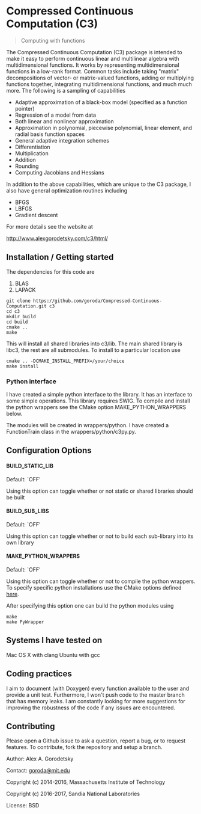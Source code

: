 # Compressed Continuous Computation (C3)
> Computing with functions

The Compressed Continuous Computation (C3) package is intended to make it easy to perform continuous linear and multilinear algebra with multidimensional functions. It works by representing multidimensional functions in a low-rank format. Common tasks include taking "matrix" decompositions of vector- or matrix-valued functions, adding or multiplying functions together, integrating multidimensional functions, and much much more. The following is a sampling of capabilities
* Adaptive approximation of a black-box model (specified as a function pointer)
* Regression of a model from data
* Both linear and nonlinear approximation 
* Approximation in polynomial, piecewise polynomial, linear element, and radial basis function spaces
* General adaptive integration schemes 
* Differentiation
* Multiplication 
* Addition
* Rounding 
* Computing Jacobians and Hessians

In addition to the above capabilities, which are unique to the C3 package, I also have general optimization routines including
* BFGS
* LBFGS
* Gradient descent


For more details see the website at 

http://www.alexgorodetsky.com/c3/html/


## Installation / Getting started

The dependencies for this code are
   1) BLAS
   2) LAPACK

```
git clone https://github.com/goroda/Compressed-Continuous-Computation.git c3
cd c3
mkdir build
cd build
cmake ..
make
```

This will install all shared libraries into c3/lib. The main shared library is libc3, the rest are all submodules. To install to a particular location use

```
cmake .. -DCMAKE_INSTALL_PREFIX=/your/choice
make install
```

### Python interface

I have created a simple python interface to the library. It has an interface to some simple operations. This library requires SWIG. To compile and install the python wrappers see the CMake option MAKE_PYTHON_WRAPPERS below.

The modules will be created in wrappers/python. I have created a FunctionTrain class in the wrappers/python/c3py.py.

## Configuration Options

#### BUILD_STATIC_LIB
Default: `OFF'

Using this option can toggle whether or not static or shared libraries should be built

#### BUILD_SUB_LIBS
Default: `OFF'

Using this option can toggle whether or not to build each sub-library into its own library

#### MAKE_PYTHON_WRAPPERS
Default: `OFF'

Using this option can toggle whether or not to compile the python wrappers. To specify specific python installations use the CMake options defined [here](https://cmake.org/cmake/help/v3.0/module/FindPythonLibs.html).

After specifying this option one can build the python modules using

```
make
make PyWrapper
```


## Systems I have tested on

Mac OS X with clang
Ubuntu with gcc

## Coding practices

I aim to document (with Doxygen) every function available to the user and provide a unit test. Furthermore, I won't push code to the master branch that has memory leaks. I am constantly looking for more suggestions for improving the robustness of the code if any issues are encountered. 

## Contributing

Please open a Github issue to ask a question, report a bug, or to request features.
To contribute, fork the repository and setup a branch.

Author: Alex A. Gorodetsky

Contact: goroda@mit.edu

Copyright (c) 2014-2016, Massachusetts Institute of Technology

Copyright (c) 2016-2017, Sandia National Laboratories

License: BSD

